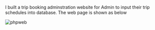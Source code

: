 I built a trip booking adminstration website for Admin to input their trip schedules into database. The web page is shown as below


![phpweb](https://github.com/Liao993/phpmysql_skillsforhire/assets/73458806/315a1544-b8bd-4c2f-ab30-d476245663b3)
